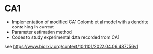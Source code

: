 # CA1
- Implementation of modified CA1 Golomb et al model with a dendrite containing Ih current
- Parameter estimation method
- Codes to study experimental data recorded from CA1 

see https://www.biorxiv.org/content/10.1101/2022.04.06.487256v1
